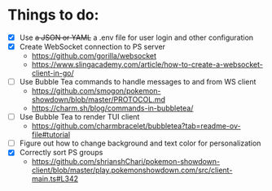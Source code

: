 # Things to do:
- [x] Use ~~a JSON or YAML~~ a .env file for user login and other configuration
- [x] Create WebSocket connection to PS server
    - https://github.com/gorilla/websocket
    - https://www.slingacademy.com/article/how-to-create-a-websocket-client-in-go/
- [ ] Use Bubble Tea commands to handle messages to and from WS client
    - https://github.com/smogon/pokemon-showdown/blob/master/PROTOCOL.md
    - https://charm.sh/blog/commands-in-bubbletea/
- [ ] Use Bubble Tea to render TUI client
    - https://github.com/charmbracelet/bubbletea?tab=readme-ov-file#tutorial
- [ ] Figure out how to change background and text color for personalization
- [x] Correctly sort PS groups
    - https://github.com/shrianshChari/pokemon-showdown-client/blob/master/play.pokemonshowdown.com/src/client-main.ts#L342
